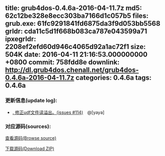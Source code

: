 title: grub4dos-0.4.6a-2016-04-11.7z
md5: 62c12be328e8ecc303ba7166d1c057b5
files:
  grub.exe: 61fc9291841fd6875da3f9d053bb5568
  grldr: cda11c5d1f668b083ca787e043599a71
  ipxegrldr: 2208ef2efd60d946c4065d92a1ac72f1
size: 504K
date: 2016-04-11 21:16:53.000000000 +0800
commit: 758fdd8e
downlink: http://dl.grub4dos.chenall.net/grub4dos-0.4.6a-2016-04-11.7z
categories: 0.4.6a
tags: 0.4.6a
---


### 更新信息(update log):
  * [﻿. 修正udf文件读溢出。(issues #114)](https://github.com/chenall/grub4dos/commit/758fdd8eb9bd508df4a28bb00c7ffc7791b2a5da)　@[yaya]

### 对应源码(sources):
  [查看源码(Browse source)](https://github.com/chenall/grub4dos/tree/758fdd8eb9bd508df4a28bb00c7ffc7791b2a5da)

  [下载源码(Download ZIP)](https://github.com/chenall/grub4dos/archive/758fdd8eb9bd508df4a28bb00c7ffc7791b2a5da.zip)
